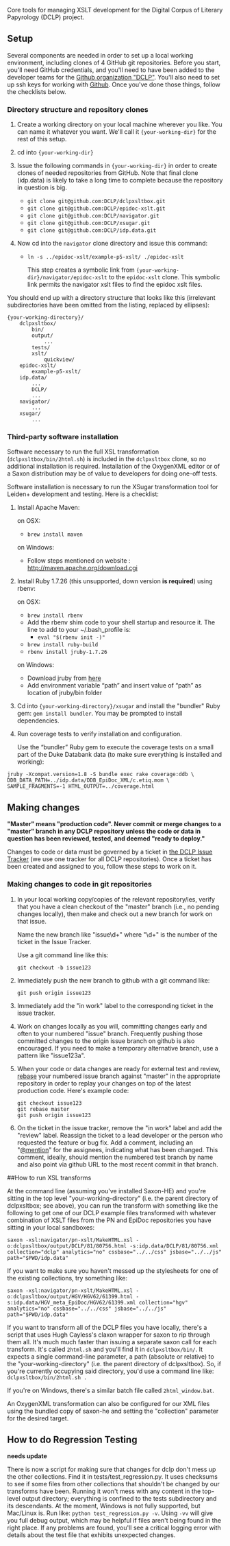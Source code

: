 Core tools for managing XSLT development for the Digital Corpus of Literary Papyrology (DCLP) project. 

## Setup

Several components are needed in order to set up a local working environment, including clones of 4 GitHub git repositories. Before you start, you'll need GitHub credentials, and you'll need to have been added to the developer teams for the [Github organization "DCLP"](https://github.com/DCLP/). You'll also need to set up ssh keys for working with [Github](https://help.github.com/articles/generating-ssh-keys). Once you've done those things, follow the checklists below.

### Directory structure and repository clones

1. Create a working directory on your local machine wherever you like. You can name it whatever you want. We'll call it ```{your-working-dir}``` for the rest of this setup.

2. cd into ```{your-working-dir}```

3. Issue the following commands in ```{your-working-dir}``` in order to create clones of needed repositories from GitHub. Note that final clone (idp.data) is likely to take a long time to complete because the repository in question is big.

   * ```git clone git@github.com:DCLP/dclpxsltbox.git```
   * ```git clone git@github.com:DCLP/epidoc-xslt.git```
   * ```git clone git@github.com:DCLP/navigator.git```
   * ```git clone git@github.com:DCLP/xsugar.git```
   * ```git clone git@github.com:DCLP/idp.data.git```

4. Now cd into the ```navigator``` clone directory and issue this command:

   * ```ln -s ../epidoc-xslt/example-p5-xslt/ ./epidoc-xslt```

      This step creates a symbolic link from ```{your-working-dir}/navigator/epidoc-xslt``` to the ```epidoc-xslt``` clone. This symbolic link permits the navigator xslt files to find the epidoc xslt files.

You should end up with a directory structure that looks like this (irrelevant subdirectories have been omitted from the listing, replaced by ellipses):

```
{your-working-directory}/
    dclpxsltbox/
        bin/
        output/
            ...
        tests/
        xslt/
            quickview/
    epidoc-xslt/
        example-p5-xslt/
    idp.data/
        ...
        DCLP/
        ...
    navigator/
        ...
    xsugar/
        ...
```

### Third-party software installation

Software necessary to run the full XSL transformation (```dclpxsltbox/bin/2html.sh```) is included in the ```dclpxsltbox``` clone, so no additional installation is required. Installation of the OxygenXML editor or of a Saxon distribution may be of value to developers for doing one-off tests.

Software installation is necessary to run the XSugar transformation tool for Leiden+ development and testing. Here is a checklist:

1. Install Apache Maven:
 
   on OSX: 

   * ```brew install maven```
 
   on Windows:

   * Follow steps mentioned on website : http://maven.apache.org/download.cgi

2. Install Ruby 1.7.26 (this unsupported, down version **is required**) using rbenv:

   on OSX:

   * ```brew install rbenv```
   * Add the rbenv shim code to your shell startup and resource it. The line to add to your ~/.bash_profile is:
      * ```eval "$(rbenv init -)"```
   * ```brew install ruby-build```
   * ```rbenv install jruby-1.7.26```

   on Windows:

   * Download jruby from [here](http://jruby.org/files/downloads/index.html)
   * Add environment variable “path” and insert value of “path” as location of jruby/bin folder

3. Cd into ```{your-working-directory}/xsugar``` and install the "bundler" Ruby gem: ```gem install bundler```. You may be prompted to install dependencies.

4. Run coverage tests to verify installation and configuration. 

   Use the “bundler” Ruby gem to execute the coverage tests on a small part of the Duke Databank data (to make sure everything is installed and working): 

```
jruby -Xcompat.version=1.8 -S bundle exec rake coverage:ddb \
DDB_DATA_PATH=../idp.data/DDB_EpiDoc_XML/c.etiq.mom \
SAMPLE_FRAGMENTS=-1 HTML_OUTPUT=../coverage.html
```

## Making changes

**"Master" means "production code". Never commit or merge changes to a "master" branch in any DCLP repository unless the code or data in question has been reviewed, tested, and deemed "ready to deploy."**

Changes to code or data must be governed by a ticket in [the DCLP Issue Tracker](https://github.com/DCLP/dclpxsltbox/issues) (we use one tracker for all DCLP repositories). Once a ticket has been created and assigned to you, follow these steps to work on it.

### Making changes to code in git repositories

1. In your local working copy/copies of the relevant repository/ies, verify that you have a clean checkout of the "master" branch (i.e., no pending changes locally), then make and check out a new branch for work on that issue. 

    Name the new branch like "issue\d+" where "\d+" is the number of the ticket in the Issue Tracker.

    Use a git command line like this: 

    ```git checkout -b issue123```

2. Immediately push the new branch to github with a git command like: 

    ```git push origin issue123```
 
3. Immediately add the "in work" label to the corresponding ticket in the issue tracker.

4. Work on changes locally as you will, committing changes early and often to your numbered "issue" branch. Frequently pushing those committed changes to the origin issue branch on github is also encouraged. If you need to make a temporary alternative branch, use a pattern like "issue123a".

5. When your code or data changes are ready for external test and review, [rebase](https://git-scm.com/book/en/v2/Git-Branching-Rebasing) your numbered issue branch against "master" in the appropriate repository in order to replay your changes on top of the latest production code. Here's example code:

    ```
    git checkout issue123
    git rebase master
    git push origin issue123
    ```

6. On the ticket in the issue tracker, remove the "in work" label and add the "review" label. Reassign the ticket to a lead developer or the person who requested the feature or bug fix. Add a comment, including an "[@mention](https://github.com/blog/821-mention-somebody-they-re-notified)" for the assignees, indicating what has been changed. This comment, ideally, should mention the numbered test branch by name and also point via github URL to the most recent commit in that branch. 

##How to run XSL transforms

At the command line (assuming you've installed Saxon-HE) and you're sitting in the top level "your-working-directory" (i.e. the parent directory of dclpxsltbox; see above), you can run the transform with something like the following to get one of our DCLP example files transformed with whatever combination of XSLT files from the PN and EpiDoc repositories you have sitting in your local sandboxes:

    saxon -xsl:navigator/pn-xslt/MakeHTML.xsl -o:dclpxsltbox/output/DCLP/81/80756.html -s:idp.data/DCLP/81/80756.xml collection="dclp" analytics="no" cssbase="../../css" jsbase="../../js" path="$PWD/idp.data"

If you want to make sure you haven't messed up the stylesheets for one of the existing collections, try something like:

    saxon -xsl:navigator/pn-xslt/MakeHTML.xsl -o:dclpxsltbox/output/HGV/HGV62/61399.html -s:idp.data/HGV_meta_EpiDoc/HGV62/61399.xml collection="hgv" analytics="no" cssbase="../../css" jsbase="../../js" path="$PWD/idp.data"

If you want to transform all of the DCLP files you have locally, there's a script that uses Hugh Cayless's claxon wrapper for saxon to rip through them all. It's much much faster than issuing a separate saxon call for each transform. It's called ```2html.sh``` and you'll find it in ```dclpxsltbox/bin/```. It expects a single command-line parameter, a path (absolute or relative) to the "your-working-directory" (i.e. the parent directory of dclpxsltbox). So, if you're currently occupying said directory, you'd use a command line like: ```dclpxsltbox/bin/2html.sh .```

If you're on Windows, there's a similar batch file called ```2html_window.bat```.

An OxygenXML transformation can also be configured for our XML files using the bundled copy of saxon-he and setting the "collection" parameter for the desired target.

## How to do Regression Testing

**needs update**

There is now a script for making sure that changes for dclp don't mess up the other collections. Find it in tests/test_regression.py. It uses checksums to see if some files from other collections that shouldn't be changed by our transforms have been. Running it won't mess with any content in the top-level output directory; everything is confined to the tests subdirectory and its descendants. At the moment, Windows is not fully supported, but Mac/Linux is. Run like: ```python test_regression.py -v```. Using ```-vv``` will give you full debug output, which may be helpful if files aren't being found in the right place. If any problems are found, you'll see a critical logging error with details about the test file that exhibits unexpected changes.








  
